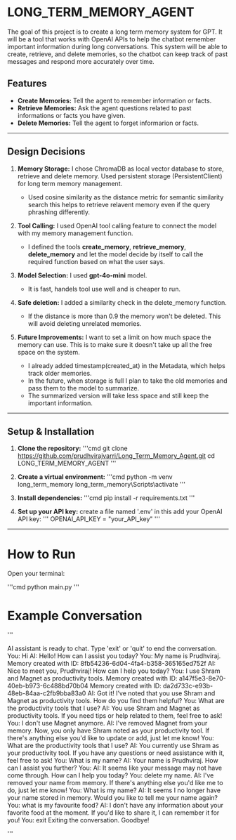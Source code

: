 # LONG_TERM_MEMORY_AGENT

The goal of this project is to create a long term memory system for GPT. It will be a tool that works with OpenAI APIs to help the chatbot remember important information during long conversations. This system will be able to create, retrieve, and delete memories, so the chatbot can keep track of past messages and respond more accurately over time.

## Features

* **Create Memories:** Tell the agent to remember information or facts.
* **Retrieve Memories:** Ask the agent questions related to past informations or facts you have given.
* **Delete Memories:** Tell the agent to forget informarion or facts.

---

## Design Decisions

1. **Memory Storage:**
   I chose ChromaDB as local vector database to store, retrieve and delete memory. Used persistent storage (PersistentClient) for long term memory management.
    * Used cosine similarity as the distance metric for semantic similarity search this helps to retrieve relavent memory even if the query phrashing differently.

2. **Tool Calling:**
   I used OpenAI tool calling feature to connect the model with my memory management function.
    * I defined the tools **create_memory**, **retrieve_memory**, **delete_memory** and let the model decide by itself to call the required function based on what the user says.

3. **Model Selection:**
   I used  **gpt-4o-mini** model.
    * It is fast, handels tool use well and is cheaper to run.

4. **Safe deletion:**
   I added a similarity check in the delete_memory function.
    * If the distance is more than 0.9 the memory won't be deleted. This will avoid deleting unrelated memories.

5. **Future Improvements:**
   I want to set a limit on how much space the memory can use. This is to make sure it doesn't take up all the free space on the system.
    * I already added timestamp(created_at) in the Metadata, which helps track older memories.
    * In the future, when storage is full I plan to take the old memories and pass them to the model to summarize.
    * The summarized version will take less space and still keep the important information.

---

## Setup & Installation

1. **Clone the repository:**
    '''cmd
    git clone <https://github.com/prudhvirajvarri/Long_Term_Memory_Agent.git>
    cd LONG_TERM_MEMORY_AGENT
    '''

2. **Create a virtual environment:**
   '''cmd
   python -m venv long_term_memory
   long_term_memory\Scripts\activate
   '''

3. **Install dependencies:**
   '''cmd
   pip install -r requirements.txt
   '''

4. **Set up your API key:**
   create a file named '.env' in this add your OpenAI API key:
   '''
   OPENAI_API_KEY = "your_API_key"
   '''

---

# How to Run

Open your terminal:

'''cmd
python main.py
'''

# Example Conversation

'''

AI assistant is ready to chat. Type 'exit' or 'quit' to end the conversation.
You: Hi
AI: Hello! How can I assist you today?
You: My name is Prudhviraj.
Memory created with ID: 8fb54236-6d04-4fa4-b358-365165ed752f
AI: Nice to meet you, Prudhviraj! How can I help you today?
You: I use Shram and Magnet as productivity tools.
Memory created with ID: a147f5e3-8e70-40eb-b973-6c488bd70b04
Memory created with ID: da2d733c-e93b-48eb-84aa-c2fb9bba83a0
AI: Got it! I’ve noted that you use Shram and Magnet as productivity tools. How do you find them helpful?
You: What are the productivity tools that I use?
AI: You use Shram and Magnet as productivity tools. If you need tips or help related to them, feel free to ask!
You: I don't use Magnet anymore.
AI: I've removed Magnet from your memory. Now, you only have Shram noted as your productivity tool. If there's anything else you'd like to update or add, just let me know!
You: What are the productivity tools that I use?
AI: You currently use Shram as your productivity tool. If you have any questions or need assistance with it, feel free to ask!
You: What is my name?
AI: Your name is Prudhviraj. How can I assist you further?
You: 
AI: It seems like your message may not have come through. How can I help you today?
You: delete my name.
AI: I've removed your name from memory. If there's anything else you'd like me to do, just let me know!
You: What is my name? 
AI: It seems I no longer have your name stored in memory. Would you like to tell me your name again?
You: what is my favourite food?
AI: I don't have any information about your favorite food at the moment. If you'd like to share it, I can remember it for you!
You: exit
Exiting the conversation. Goodbye!

'''